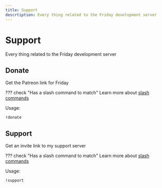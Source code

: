 ```yaml
---
title: Support
descrtiption: Every thing related to the Friday development server
---
```

# Support

Every thing related to the Friday development server

## Donate

Get the Patreon link for Friday

??? check "Has a slash command to match"
	Learn more about [slash commands](/#slash-commands)

Usage:

```md
!donate 
```

## Support

Get an invite link to my support server

??? check "Has a slash command to match"
	Learn more about [slash commands](/#slash-commands)

Usage:

```md
!support 
```
